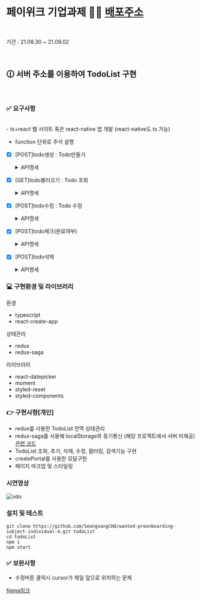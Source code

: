 # 페이위크 기업과제 🧑‍💻 [배포주소](https://paywork-todolist.netlify.app/)


<br/>

기간 : 21.08.30 ~ 21.09.02



<br/>

##  🕧 서버 주소를 이용하여 TodoList 구현
<br/>

### ✅  요구사항
<br/>
- ts+react 웹 사이트 혹은 react-native 앱 개발 (react-native도 ts 가능)

- function 단위로 주석 설명

- [x] [POST]todo생성 : Todo만들기

  <details>
  <summary>API명세</summary>
  <div markdown="1">       



  POST 생성

  URL

  ```jsx
  ../todo
  ```

  request

  ```json
  {
  	"content": "string"
  }
  ```

  response (200)

  ```json
  {
  	"msg": "string"
  }
  ```

  </div>
  </details>

  

- [x] [GET]todo불러오기 : Todo 조회

  <details>
  <summary>API명세</summary>
  <div markdown="1">       



  GET 리스트 불러오기

  URL

  ```jsx
  ../todo
  ```

  request

  ```json
  { }
  ```

  response (200)

  ```json
  {
    "count": 2, //integer
    "todoList": [
        {
            "id": "string",
            "content": "string",
            "isCheck": true, //boolean
            "createdAt": "2021-05-26T11:51:05.097Z"
        },
        {
            "id": "string",
            "content": "string",
            "isCheck": false, //boolean
            "createdAt": "2021-05-26T16:15:25.729Z"
        }
    ]
  }
  ```

  </div>
  </details>



- [x] [POST]todo수정 : Todo 수정

  <details>
  <summary>API명세</summary>
  <div markdown="1">       



  POST 수정

  URL

  ```jsx
  ../todo/:id
  ```

  request

  ```json
  {
  	"content": "string"
  }
  ```

  response (200)

  ```json
  {
  	"msg": "string",
    "content": "string"
  }
  ```

  </div>
  </details>


- [x] [POST]todo체크(완료여부)

  <details>
  <summary>API명세</summary>
  <div markdown="1">       



  POST 체크

  URL

  ```jsx
  ../todo/:id
  ```

  request

  ```json
  {
  	"isCheck": true //boolean
  }
  ```

  response (200)

  ```json
  {
  	"msg": "string"
  }
  ```

  </div>
  </details>
  
 
 
 
- [x] [POST]todo삭제

  <details>
  <summary>API명세</summary>
  <div markdown="1">       



  POST 삭제

  URL

  ```jsx
  ../todo/:id
  ```

  request

  ```json
  {
  	
  }
  ```

  response (200)

  ```json
  {
  	"msg": "string"
  }
  ```

  </div>
  </details>



### 💻 구현환경 및 라이브러리

환경
- typescript
- react-create-app

상태관리
- redux
- redux-saga

라이브러리
- react-datepicker
- moment
- styled-reset
- styled-components


### 👉 구현사항[개인]

- redux를 사용한 TodoList 전역 상태관리
- redux-saga를 사용해 localStorage와 동기통신 (해당 프로젝트에서 서버 미제공)[관련 코드](https://github.com/SeongsangCHO/wanted-preonboarding-subject-individual-4/tree/develop/src/utils/backend)
- TodoList 조회, 추가, 삭제, 수정, 필터링, 검색기능 구현
- createPortal를 사용한 모달구현
- 페이지 마크업 및 스타일링



### 시연영상

![vdo](https://user-images.githubusercontent.com/55486644/131706747-fdfd0928-89ba-4096-b0cc-894c44b380aa.gif)


### 설치 및 테스트

  ```shell
  git clone https://github.com/SeongsangCHO/wanted-preonboarding-subject-individual-4.git todoList
  cd todoList
  npm i
  npm start
  ```


### ✅ 보완사항

- 수정버튼 클릭시 cursor가 제일 앞으로 위치하는 문제



[figma링크](https://www.figma.com/file/9rB3mVYsQJEpWoASfNeIj3/Untitled?node-id=0%3A1)


